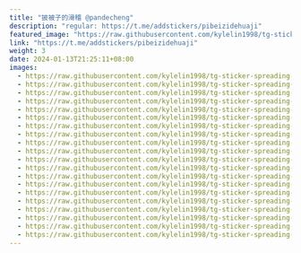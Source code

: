 ```yaml
---
title: "披被子的滑稽 @pandecheng"
description: "regular: https://t.me/addstickers/pibeizidehuaji"
featured_image: "https://raw.githubusercontent.com/kylelin1998/tg-sticker-spreading-worldwide-images/main/img/ef220147-cca6-43ef-87ad-fd29adfb6a3f.jpg"
link: "https://t.me/addstickers/pibeizidehuaji"
weight: 3
date: 2024-01-13T21:25:11+08:00
images:
  - https://raw.githubusercontent.com/kylelin1998/tg-sticker-spreading-worldwide-images/main/img/ef220147-cca6-43ef-87ad-fd29adfb6a3f.jpg
  - https://raw.githubusercontent.com/kylelin1998/tg-sticker-spreading-worldwide-images/main/img/81e92d16-dc1b-4a50-99d0-ce7b3ff20966.jpg
  - https://raw.githubusercontent.com/kylelin1998/tg-sticker-spreading-worldwide-images/main/img/4946baaf-5341-43d6-8420-d5d1f7bde773.jpg
  - https://raw.githubusercontent.com/kylelin1998/tg-sticker-spreading-worldwide-images/main/img/9df56300-be4f-4545-bcbf-f1da215bc2fa.jpg
  - https://raw.githubusercontent.com/kylelin1998/tg-sticker-spreading-worldwide-images/main/img/4f1750e7-0846-46ad-aa3a-080fa379bd28.jpg
  - https://raw.githubusercontent.com/kylelin1998/tg-sticker-spreading-worldwide-images/main/img/830019a6-9b25-4a31-9461-5c973108fd30.jpg
  - https://raw.githubusercontent.com/kylelin1998/tg-sticker-spreading-worldwide-images/main/img/99d906dc-db55-48c8-b80d-c68cc1e281f3.jpg
  - https://raw.githubusercontent.com/kylelin1998/tg-sticker-spreading-worldwide-images/main/img/264be413-e196-4e83-87be-eef252a13951.jpg
  - https://raw.githubusercontent.com/kylelin1998/tg-sticker-spreading-worldwide-images/main/img/40986405-3223-4894-a48e-da787e346b08.jpg
  - https://raw.githubusercontent.com/kylelin1998/tg-sticker-spreading-worldwide-images/main/img/41c00187-05b4-4a0a-9aca-9d3027bce122.jpg
  - https://raw.githubusercontent.com/kylelin1998/tg-sticker-spreading-worldwide-images/main/img/81f19740-9a3e-4a9b-b1c8-a082d1a793fd.jpg
  - https://raw.githubusercontent.com/kylelin1998/tg-sticker-spreading-worldwide-images/main/img/3a61720e-ef13-4852-8ad3-17e5b986af67.jpg
  - https://raw.githubusercontent.com/kylelin1998/tg-sticker-spreading-worldwide-images/main/img/23b817c2-1a88-459b-a5d3-0d7ff02a6b0f.jpg
  - https://raw.githubusercontent.com/kylelin1998/tg-sticker-spreading-worldwide-images/main/img/bf9bc904-dd6e-49d8-8697-d951abc50379.jpg
  - https://raw.githubusercontent.com/kylelin1998/tg-sticker-spreading-worldwide-images/main/img/4e0bf697-8c58-4afd-b88d-859bf9db4883.jpg
  - https://raw.githubusercontent.com/kylelin1998/tg-sticker-spreading-worldwide-images/main/img/5a2e9d26-faf5-4d15-9644-4193baccb38d.jpg
  - https://raw.githubusercontent.com/kylelin1998/tg-sticker-spreading-worldwide-images/main/img/8eb0b985-59fa-4ba2-b95d-8a3f2ea97970.jpg
  - https://raw.githubusercontent.com/kylelin1998/tg-sticker-spreading-worldwide-images/main/img/53ffdf18-fd3e-44f1-af53-bd10d800974d.jpg
  - https://raw.githubusercontent.com/kylelin1998/tg-sticker-spreading-worldwide-images/main/img/863d9f33-731c-40f1-8be8-5b34a166029a.jpg
  - https://raw.githubusercontent.com/kylelin1998/tg-sticker-spreading-worldwide-images/main/img/599b42c0-d99b-4320-90d3-47d1bcea412d.jpg
---
```

